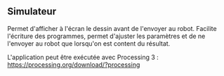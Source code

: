 ## Simulateur

Permet d'afficher à l'écran le dessin avant de l'envoyer au robot. Facilite l'écriture des programmes, permet d'ajuster les paramètres et de ne l'envoyer au robot que lorsqu'on est content du résultat.

L'application peut être exécutée avec Processing 3 : https://processing.org/download/?processing